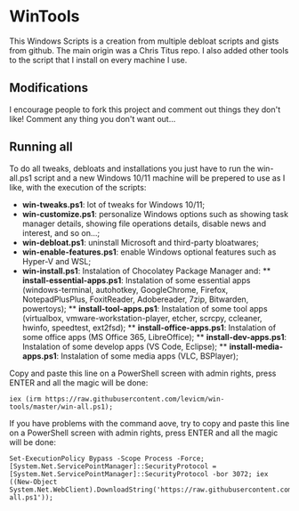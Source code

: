 # WinTools
This Windows Scripts is a creation from multiple debloat scripts and gists from github. The main origin was a Chris Titus repo. I also added other tools to the script that I install on every machine I use.

## Modifications
I encourage people to fork this project and comment out things they don't like! 
Comment any thing you don't want out... 

## Running all
To do all tweaks, debloats and installations you just have to run the win-all.ps1 script and a new Windows 10/11 machine will be prepered to use as I like, with the execution of the scripts:
* **win-tweaks.ps1**: lot of tweaks for Windows 10/11;
* **win-customize.ps1**: personalize Windows options such as showing task manager details, showing file operations details, disable news and interest, and so on...; 
* **win-debloat.ps1**: uninstall Microsoft and third-party bloatwares;
* **win-enable-features.ps1**: enable Windows optional features such as Hyper-V and WSL; 
* **win-install.ps1**: Instalation of Chocolatey Package Manager and:
** **install-essential-apps.ps1**: Instalation of some essential apps (windows-terminal, autohotkey, GoogleChrome, Firefox, NotepadPlusPlus, FoxitReader, Adobereader, 7zip,  Bitwarden, powertoys);
** **install-tool-apps.ps1**: Instalation of some tool apps (virtualbox, vmware-workstation-player, etcher, scrcpy, ccleaner, hwinfo, speedtest, ext2fsd);
** **install-office-apps.ps1**: Instalation of some office apps (MS Office 365, LibreOffice);
** **install-dev-apps.ps1**: Instalation of some develop apps (VS Code, Eclipse);
** **install-media-apps.ps1**: Instalation of some media apps (VLC, BSPlayer);

Copy and paste this line on a PowerShell screen with admin rights, press ENTER and all the magic will be done:
```
iex (irm https://raw.githubusercontent.com/levicm/win-tools/master/win-all.ps1);
```
If you have problems with the command aove, try to copy and paste this line on a PowerShell screen with admin rights, press ENTER and all the magic will be done:
```
Set-ExecutionPolicy Bypass -Scope Process -Force; [System.Net.ServicePointManager]::SecurityProtocol = [System.Net.ServicePointManager]::SecurityProtocol -bor 3072; iex ((New-Object System.Net.WebClient).DownloadString('https://raw.githubusercontent.com/levicm/win10script/master/win-all.ps1'));
```

